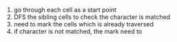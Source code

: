 
1. go through each cell as a start point
2. DFS the sibling cells to check the character is matched
3. need to mark the cells which is already traversed
4. if character is not matched, the mark need to 